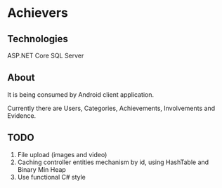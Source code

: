 # Achievers

## Technologies
ASP.NET Core
SQL Server

## About
It is being consumed by Android client application.

Currently there are Users, Categories, Achievements, Involvements and Evidence.

## TODO
1. File upload (images and video)
2. Caching controller entities mechanism by id, using HashTable and Binary Min Heap
3. Use functional C# style
